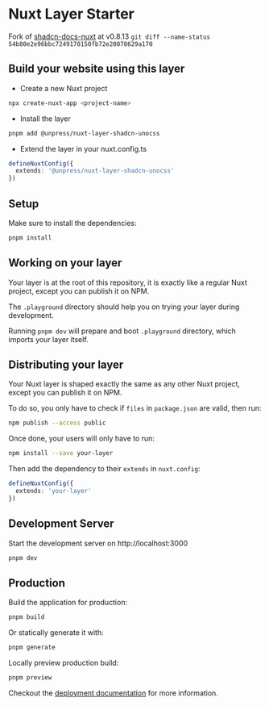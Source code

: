 # Nuxt Layer Starter

Fork of [shadcn-docs-nuxt](https://github.com/shadcn/shadcn-docs-nuxt) at v0.8.13
`git diff --name-status 54b80e2e96bbc7249170150fb72e20078629a170`

## Build your website using this layer

- Create a new Nuxt project
```bash
npx create-nuxt-app <project-name>
```

- Install the layer
```bash
pnpm add @unpress/nuxt-layer-shadcn-unocss
```

- Extend the layer in your nuxt.config.ts
```ts
defineNuxtConfig({
  extends: '@unpress/nuxt-layer-shadcn-unocss'
})
``` 

## Setup

Make sure to install the dependencies:

```bash
pnpm install
```

## Working on your layer

Your layer is at the root of this repository, it is exactly like a regular Nuxt project, except you can publish it on NPM.

The `.playground` directory should help you on trying your layer during development.

Running `pnpm dev` will prepare and boot `.playground` directory, which imports your layer itself.

## Distributing your layer

Your Nuxt layer is shaped exactly the same as any other Nuxt project, except you can publish it on NPM.

To do so, you only have to check if `files` in `package.json` are valid, then run:

```bash
npm publish --access public
```

Once done, your users will only have to run:

```bash
npm install --save your-layer
```

Then add the dependency to their `extends` in `nuxt.config`:

```ts
defineNuxtConfig({
  extends: 'your-layer'
})
```

## Development Server

Start the development server on http://localhost:3000

```bash
pnpm dev
```

## Production

Build the application for production:

```bash
pnpm build
```

Or statically generate it with:

```bash
pnpm generate
```

Locally preview production build:

```bash
pnpm preview
```

Checkout the [deployment documentation](https://nuxt.com/docs/getting-started/deployment) for more information.
